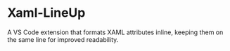 # Xaml-LineUp
A VS Code extension that formats XAML attributes inline, keeping them on the same line for improved readability.
